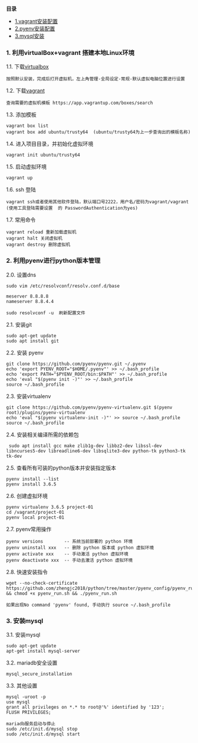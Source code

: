 **目录**

* [1.vagrant安装配置](#1)
* [2.pyenv安装配置](#2)
* [3.mysql安装](#3)

### 1. 利用virtualBox+vagrant 搭建本地Linux环境

1.1. 下载[virtualbox](https://www.virtualbox.org)
```
按照默认安装，完成后打开虚拟机，左上角管理-全局设定-常规-默认虚拟电脑位置进行设置
```
1.2. 下载[vagrant](https://www.vagrantup.com)

```
查询需要的虚拟机模板 https://app.vagrantup.com/boxes/search
```
1.3. 添加模板

```
vagrant box list
vagrant box add ubuntu/trusty64  (ubuntu/trusty64为上一步查询出的模板名称)
```
1.4. 进入项目目录，并初始化虚拟环境
```
vagrant init ubuntu/trusty64
```
1.5. 启动虚拟环境
```
vagrant up
```
1.6. ssh 登陆

```
vagrant ssh或者使用其他软件登陆，默认端口号2222，用户名/密码为vagrant/vagrant
(使用工具登陆需要设置  的 PasswordAuthentication为yes)
```
1.7. 常用命令
```
vagrant reload 重新加载虚拟机
vagrant halt 关闭虚拟机
vagrant destroy 删除虚拟机
```

### 2. 利用pyenv进行python版本管理

2.0. 设置dns
```
sudo vim /etc/resolvconf/resolv.conf.d/base

meserver 8.8.8.8
nameserver 8.8.4.4

sudo resolvconf -u  刷新配置文件
```

2.1. 安装git
```
sudo apt-get update
sudo apt install git
```

2.2. 安装 pyenv
```
git clone https://github.com/pyenv/pyenv.git ~/.pyenv
echo 'export PYENV_ROOT="$HOME/.pyenv"' >> ~/.bash_profile
echo 'export PATH="$PYENV_ROOT/bin:$PATH"' >> ~/.bash_profile
echo 'eval "$(pyenv init -)"' >> ~/.bash_profile
source ~/.bash_profile
```

2.3. 安装virtualenv
```
git clone https://github.com/pyenv/pyenv-virtualenv.git $(pyenv root)/plugins/pyenv-virtualenv
echo 'eval "$(pyenv virtualenv-init -)"' >> source ~/.bash_profile
source ~/.bash_profile

```

2.4. 安装相关编译所需的依赖包
```
 sudo apt install gcc make zlib1g-dev libbz2-dev libssl-dev libncurses5-dev libreadline6-dev libsqlite3-dev python-tk python3-tk tk-dev
```

2.5. 查看所有可装的python版本并安装指定版本
```
pyenv install --list
pyenv install 3.6.5
```

2.6. 创建虚拟环境
```
pyenv virtualenv 3.6.5 project-01
cd /vagrant/project-01
pyenv local project-01
```

2.7. pyenv常用操作
```
pyenv versions        -- 系统当前部署的 python 环境
pyenv uninstall xxx   -- 删除 python 版本或 python 虚拟环境
pyenv activate xxx    -- 手动激活 python 虚拟环境
pyenv deactivate xxx  -- 手动去激活 python 虚拟环境
```

2.8. 快速安装指令
```
wget --no-check-certificate https://github.com/zhengjc2018/python/tree/master/pyenv_config/pyenv_run.sh && chmod +x pyenv_run.sh && ./pyenv_run.sh

如果出现No command 'pyenv' found, 手动执行 source ~/.bash_profile
```
### 3. 安装mysql
3.1.  安装mysql
```
sudo apt-get update
apt-get install mysql-server
```
3.2. mariadb安全设置
```
mysql_secure_installation
```
3.3. 其他设置
```
mysql -uroot -p
use mysql
grant all privileges on *.* to root@'%' identified by '123';
FLUSH PRIVILEGES;

mariadb服务启动与停止
sudo /etc/init.d/mysql stop
sudo /etc/init.d/mysql start
```




